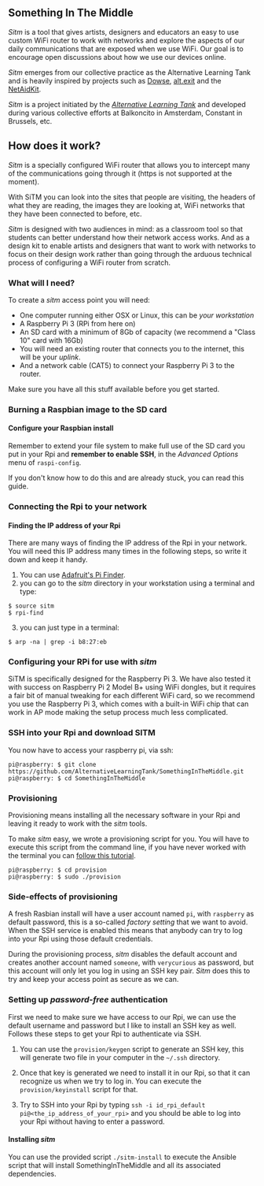 ## Something In The Middle

*Sitm* is a tool that gives artists, designers and educators an easy to use custom WiFi router to work with networks and explore the aspects of our daily communications that are exposed when we use WiFi. Our goal is to encourage open discussions about how we use our devices online.

*Sitm* emerges from our collective practice as the Alternative Learning Tank and is heavily inspired by projects such as [Dowse](http://dowse.equipment/), [alt.exit](http://alternativelearningtank.net/) and the [NetAidKit](https://netaidkit.net/).

*Sitm* is a project initiated by the [*Alternative Learning Tank*](http://alternativelearningtank.net/) and developed during various collective
efforts at Balkoncito in Amsterdam, Constant in Brussels, etc.

## How does it work?

*Sitm* is a specially configured WiFi router that allows you to intercept many of the communications going through it (https is not supported at the moment).

With SiTM you can look into the sites that people are visiting, the headers of what they are reading, the images they are looking at, WiFi networks that they have been connected to before, etc.

*Sitm* is designed with two audiences in mind: as a classroom tool so that students can better understand how their network access works. And as a design kit to enable artists and designers that want to work with networks to focus on their design work rather than going through the arduous technical process of configuring a WiFi router from scratch.

### What will I need?

To create a *sitm* access point you will need:

  - One computer running either OSX or Linux, this can be *your workstation*
  - A Raspberry Pi 3 (RPi from here on)
  - An SD card with a minimum of 8Gb of capacity (we recommend a "Class 10" card with 16Gb)
  - You will need an existing router that connects you to the internet, this will be your *uplink*.
  - And a network cable (CAT5) to connect your Raspberry Pi 3 to the router.

Make sure you have all this stuff available before you get started.

### Burning a Raspbian image to the SD card

#### Configure your Raspbian install

Remember to extend your file system to make full use of the SD card you put in your Rpi and **remember to enable SSH**, in the *Advanced Options* menu of `raspi-config`.

If you don't know how to do this and are already stuck, you can read this guide.

### Connecting the Rpi to your network

#### Finding the IP address of your Rpi

There are many ways of finding the IP address of the Rpi in your network. You will need this IP address many times in the following steps, so write it down and keep it handy.

  1. You can use [Adafruit's Pi Finder](https://github.com/adafruit/Adafruit-Pi-Finder/releases).
  2. you can go to the *sitm* directory in your workstation using a terminal and type:
  ```
  $ source sitm
  $ rpi-find
  ```
  3. you can just type in a terminal:
  ```
  $ arp -na | grep -i b8:27:eb
  ```

### Configuring your RPi for use with *sitm*

SiTM is specifically designed for the Raspberry Pi 3. We have also tested it with success on Raspberry Pi 2 Model B+ using WiFi dongles, but it requires a fair bit of manual tweaking for each different WiFi card, so we recommend you use the Raspberry Pi 3, which comes with a built-in WiFi chip that can work in AP mode making the setup process much less complicated.

### SSH into your Rpi and download SITM

You now have to access your raspberry pi, via ssh:

```
pi@raspberry: $ git clone https://github.com/AlternativeLearningTank/SomethingInTheMiddle.git
pi@raspberry: $ cd SomethingInTheMiddle
```

### Provisioning

Provisioning means installing all the necessary software in your Rpi and leaving it ready to work with the *sitm* tools.

To make *sitm* easy, we wrote a provisioning script for you. You will have to execute this script from the command line, if you have never worked with the terminal you can [follow this tutorial](https://github.com/IDArnhem/CLI-CommandNoir).

```
pi@raspberry: $ cd provision
pi@raspberry: $ sudo ./provision
```

### Side-effects of provisioning

A fresh Rasbian install will have a user account named `pi`, with `raspberry` as default password, this is a so-called *factory setting* that we want to avoid. When the SSH service is enabled this means that anybody can try to log into your Rpi using those default credentials.

During the provisioning process, *sitm* disables the default account and creates another account named `someone`, with `verycurious` as password, but this account will only let you log in using an SSH key pair. *Sitm* does this to try and keep your access point as secure as we can.

### Setting up *password-free* authentication
First we need to make sure we have access to our Rpi, we can use the default
username and password but I like to install an SSH key as well. Follows these steps to get your Rpi to authenticate via SSH.

 1. You can use the `provision/keygen` script to generate an SSH key, this will generate two file in your computer in the `~/.ssh` directory.

 2. Once that key is generated we need to install it in our Rpi, so that it can recognize us when we try to log in. You can execute the `provision/keyinstall` script for that.

 3. Try to SSH into your Rpi by typing `ssh -i id_rpi_default pi@<the_ip_address_of_your_rpi>` and you should be able to log into your Rpi without having to enter a password.


#### Installing *sitm*

You can use the provided script `./sitm-install` to execute the Ansible script that
will install SomethingInTheMiddle and all its associated dependencies.
